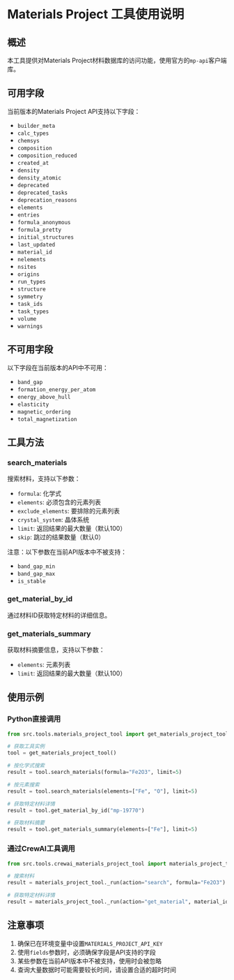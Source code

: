 # Materials Project 工具使用说明

## 概述

本工具提供对Materials Project材料数据库的访问功能，使用官方的`mp-api`客户端库。

## 可用字段

当前版本的Materials Project API支持以下字段：

- `builder_meta`
- `calc_types`
- `chemsys`
- `composition`
- `composition_reduced`
- `created_at`
- `density`
- `density_atomic`
- `deprecated`
- `deprecated_tasks`
- `deprecation_reasons`
- `elements`
- `entries`
- `formula_anonymous`
- `formula_pretty`
- `initial_structures`
- `last_updated`
- `material_id`
- `nelements`
- `nsites`
- `origins`
- `run_types`
- `structure`
- `symmetry`
- `task_ids`
- `task_types`
- `volume`
- `warnings`

## 不可用字段

以下字段在当前版本的API中不可用：

- `band_gap`
- `formation_energy_per_atom`
- `energy_above_hull`
- `elasticity`
- `magnetic_ordering`
- `total_magnetization`

## 工具方法

### search_materials

搜索材料，支持以下参数：

- `formula`: 化学式
- `elements`: 必须包含的元素列表
- `exclude_elements`: 要排除的元素列表
- `crystal_system`: 晶体系统
- `limit`: 返回结果的最大数量（默认100）
- `skip`: 跳过的结果数量（默认0）

注意：以下参数在当前API版本中不被支持：
- `band_gap_min`
- `band_gap_max`
- `is_stable`

### get_material_by_id

通过材料ID获取特定材料的详细信息。

### get_materials_summary

获取材料摘要信息，支持以下参数：

- `elements`: 元素列表
- `limit`: 返回结果的最大数量（默认100）

## 使用示例

### Python直接调用

```python
from src.tools.materials_project_tool import get_materials_project_tool

# 获取工具实例
tool = get_materials_project_tool()

# 按化学式搜索
result = tool.search_materials(formula="Fe2O3", limit=5)

# 按元素搜索
result = tool.search_materials(elements=["Fe", "O"], limit=5)

# 获取特定材料详情
result = tool.get_material_by_id("mp-19770")

# 获取材料摘要
result = tool.get_materials_summary(elements=["Fe"], limit=5)
```

### 通过CrewAI工具调用

```python
from src.tools.crewai_materials_project_tool import materials_project_tool

# 搜索材料
result = materials_project_tool._run(action="search", formula="Fe2O3")

# 获取特定材料详情
result = materials_project_tool._run(action="get_material", material_id="mp-19770")
```

## 注意事项

1. 确保已在环境变量中设置`MATERIALS_PROJECT_API_KEY`
2. 使用`fields`参数时，必须确保字段是API支持的字段
3. 某些参数在当前API版本中不被支持，使用时会被忽略
4. 查询大量数据时可能需要较长时间，请设置合适的超时时间